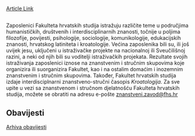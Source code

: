 [Article Link](https://www.fhs.hr/znanost)

## 
Zaposlenici Fakulteta hrvatskih studija istražuju različite teme u područjima humanističkih, društvenih i interdisciplinarnih znanosti, točnije u poljima filozofije, povijesti, psihologije, sociologije, komunikologije, edukacijskih znanosti, hrvatskog latiniteta i kroatologije. Većina zaposlenika bili su, ili još uvijek jesu, uključeni u istraživačke projekte na nacionalnoj ili Sveučilišnoj razini, a neki od njih bili su voditelji istraživačkih projekata. Rezultate svojih istraživanja zaposlenici iznose na znanstvenim i stručnim skupovima koje organizira ili suorganizira Fakultet, kao i na ostalim domaćim i inozemnim znanstvenim i stručnim skupovima. Također, Fakultet hrvatskih studija izdaje interdisciplnarni znanstveno-stručni časopis  _Kroatologija_.
Za sve upite u vezi sa znanstvenom i stručnom djelatnošću Fakulteta hrvatskih studija, možete se obratiti na adresu e-pošte [znanstveni.zavod@fhs.hr](javascript:cms_mail\('znanstveni.zavod','fhs.hr','',''\))
  

## Obavijesti
[Arhiva obavijesti](https://www.fhs.hr/znanost?@=21r6e#news_131753 "Arhiva obavijesti")
